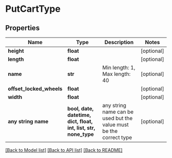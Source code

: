 # PutCartType


## Properties
Name | Type | Description | Notes
------------ | ------------- | ------------- | -------------
**height** | **float** |  | [optional] 
**length** | **float** |  | [optional] 
**name** | **str** | Min length: 1, Max length: 40 | [optional] 
**offset_locked_wheels** | **float** |  | [optional] 
**width** | **float** |  | [optional] 
**any string name** | **bool, date, datetime, dict, float, int, list, str, none_type** | any string name can be used but the value must be the correct type | [optional]

[[Back to Model list]](../README.md#documentation-for-models) [[Back to API list]](../README.md#documentation-for-api-endpoints) [[Back to README]](../README.md)


